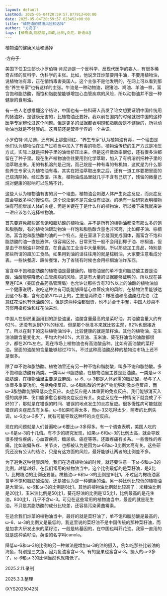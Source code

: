 ```yaml
---
layout: default
Lastmod: 2025-05-04T20:59:57.877913+00:00
date: 2025-05-04T20:59:57.023452+00:00
title: "植物油的健康风险和选择"
author: "方舟子"
tags: [植物油,脂肪酸,油酸,比例,炎症，新语丝]
---
```


植物油的健康风险和选择

·方舟子·

美国下任卫生部长小罗伯特·肯尼迪是一个反科学、反现代医学的妄人，有很多稀奇古怪的反科学、伪科学的主张。比如，他说烹饪炒菜要用牛油，不要用植物油，说植物油有毒，正在悄悄毒害美国人。这个主张不是他发明的，在网上可以看到那些“养生专家”也有这样的主张。牛油是一种动物油，跟猪油、鸡油、羊油一样，富含饱和脂肪酸，而饱和脂肪酸能够增加心血管疾病的风险，所以动物油并不是一种健康的食用油。

有一些人老想推翻这个结论，中国也有一些科研人员发了论文想要证明中国传统用的猪油好，是健康无害的，比植物油还要好。我以前在国内的时候就跟中国的这种医学专家辩论过这个问题。但是更多的证据都表明饱和脂肪酸是不健康的，所以动物油也就是不健康的。这目前还是营养学界的一个共识。

小罗伯特·肯尼迪，还有网上那些网红、“养生专家”认为植物油有毒，一个理由是他们认为植物油在生产过程当中加入了有毒的物质。植物油传统的生产方式是冷压方式，实际上就是把种子里的油给挤压出来。但是这样做效率很低，还有很多油都留在了种子里。现在生产植物油往往要用到化学萃取，加入了有机溶剂把种子里的油萃取出来。用的有机溶剂是己烷，而己烷是一种有毒的有机物，这就是为什么那些养生专家认为植物油有毒。其实在把油萃取出来之后，还有一道工序要把里面的己烷清除掉。经过蒸馏、挥发，植物油成品里就几乎不含有己烷了，残留的微量己烷对健康的影响可以忽略不计。

这些人认为植物油有害的另一个理由，植物油会刺激人体产生炎症反应，而炎症反应会导致多种的慢性病。这个说法倒不是完全没有证据。的确有一些研究表明植物油有可能增加人体的炎症，但是关键在于是什么样的植物油，所以接下来我就来讲一讲应该怎么选择植物油。

首先要避免那些富含饱和脂肪酸的植物油。并不是所有的植物油都没有那么多的饱和脂肪酸，有的植物油跟动物油一样饱和脂肪酸含量也非常高，比如椰子油、棕榈油。富含饱和脂肪酸的油的一个特点，是在室温下会凝固变成固体，而富含不饱和脂肪酸的油一直是液体，很容易区分。日常烹饪一般不会用到椰子油、棕榈油，但是由于棕榈油非常便宜，在食品加工业当中大量用到。所以那些加工食品，特别是那些所谓的超加工食品，如果用到油的话往往用的就是棕榈油，大家要注意看成分表。一些快餐店、廉价餐馆，为了省钱有时候也会用棕榈油油炸东西。

富含单不饱和脂肪酸的植物油是最健康的。植物油里的单不饱和脂肪酸主要是油酸，油酸能够降低心血管疾病的风险，这是有大量的证据能够证明的。所以现在甚至连FDA（美国食品药品管理局）也允许让那些含有70%以上的油酸的植物油加一个健康说明，说吃这种油有可能能够降低心血管疾病的风险。在植物油里能够达到这个标准，含有油酸70%以上的，主要是两种油：橄榄油和高油酸红花油（注意红花油也有低油酸的）。但是这两种油都很贵，也不适合于中餐，中国人炒菜不习惯用橄榄油和红花油来炒。

中国人在厨房里面用到的那些油里，油酸含量最高的是菜籽油，其油酸含量大约有62%，还没有达到70%的标准。但是那个标准本来就比较主观，62%也很接近了。所以在剩下的这些植物油当中，比较健康的就是菜籽油。其他的植物油，花生油油酸含量变化大，平均大约40%，大豆油、玉米油、葵花籽油含的油酸都很少，都在20%左右。现在市场上植物油也有高油酸品种。比如有高油酸的菜籽油，里面的油酸的含量能够超过70%。不过这种高油酸品种的植物油市场上还不是很多。

除了单不饱和脂肪酸。植物油里还有另一种不饱和脂肪酸，叫多不饱和脂肪酸。多不饱和脂肪酸有两类。一类叫ω-6脂肪酸，在植物油里主要是亚油酸。一类是ω-3脂肪酸，在植物油里主要是亚麻酸。ω-6、ω-3都是人体必需的脂肪酸，参与了人体很多重要功能，包括免疫反应。ω-6脂肪酸的代谢产物能够刺激炎症反应，而ω-3脂肪酸能够降低炎症反应。炎症反应是人体重要的免疫反应。我们能够消灭入侵的病原体、伤口能够愈合都跟炎症反应有关。炎症反应在一种情况下就变成了不好的了，那就是在错误的时间、错误的地点发生的炎症反应。很多慢性病可能就跟错误的炎症反应有关系。ω-6如果吃得太多，而ω-3又吃得太少，两者的比例失调，ω-6比ω-3多了，就有可能导致这种坏的炎症反应。

现在的问题就是人们普遍吃ω-6要比ω-3多得多。有一个调查表明，美国人吃的ω-6是ω-3的十几倍。有不少的研究发现，如果ω-6和ω-3的比例太高，就会导致很多慢性疾病，心血管疾病、糖尿病、癌症等等。还跟疼痛有关系。一些慢性的疼痛，比如说偏头疼、关节炎，也都被认为是因为ω-6和ω-3比例太高有关。这些研究还没有公认的结论，只是有这方面的风险，最好能够让两者的比例差不多。

为了避免这种健康风险，我们在选择植物油的时候，就还要注意一下ω-6和ω-3的比例，越低越好。在我们常用的植物油当中，这个比例最低的是菜籽油，是2比1，比橄榄油的比例还要低。橄榄油ω-6和ω-3的比例是16比1。不过因为橄榄油富含单不饱和脂肪酸油酸，还是被认为是一种健康的油。另一种比例比较低的植物油是大豆油，ω-6和ω-3的比例是8比1。其他的植物油比例就比较高了：米糠油比例是20比1，玉米油比例是50比1，葵花籽油的比例是125比1，比例最高的是花生油，800比1，几乎不含ω-3。可见在这些常用的植物油当中，最差的就是花生油，不只是其脂肪酸的成分比较差，还容易污染黄曲霉素。

在适合我们炒菜的植物油当中，最好的就是菜籽油了，单不饱和脂肪酸是最高的，ω-6、ω-3的比例又是最低的。我这里说的菜籽油不是中国传统的那种菜籽油，而是加拿大研发出来的菜籽油，一般是转基因的，在中国也叫芥花油。我家一直用的就是这种菜籽油，英语的名字叫canola。

降低ω-6和ω-3的比例的另一种做法是增加ω-3的油的摄入，例如吃那些比较油的海鱼，特别是三文鱼，因为鱼油富含ω-3。有的坚果也富含ω-3。摄入的ω-3多了，ω-6和ω-3的比例当然也就降低了。

2025.2.11.录制

2025.3.3.整理

(XYS20250425)

